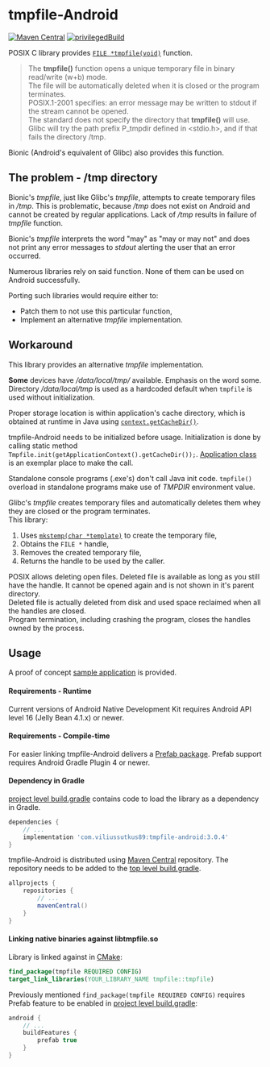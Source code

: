 # tmpfile-Android

[![Maven Central](https://img.shields.io/maven-central/v/com.viliussutkus89/tmpfile-android.svg?label=Maven%20Central)](https://search.maven.org/search?q=g:com.viliussutkus89%20AND%20a:tmpfile-android)
[![privilegedBuild](https://github.com/ViliusSutkus89/tmpfile-Android/actions/workflows/privilegedBuild.yml/badge.svg)](https://github.com/ViliusSutkus89/tmpfile-Android/actions/workflows/privilegedBuild.yml)

POSIX C library provides [`FILE *tmpfile(void)`](https://linux.die.net/man/3/tmpfile) function.
> The **tmpfile()** function opens a unique temporary file in binary read/write (w+b) mode.  
> The file will be automatically deleted when it is closed or the program terminates.  
> POSIX.1-2001 specifies: an error message may be written to stdout if the stream cannot be opened.  
> The standard does not specify the directory that **tmpfile()** will use.  
> Glibc will try the path prefix P_tmpdir defined in <stdio.h>, and if that fails the directory /tmp.

Bionic (Android's equivalent of Glibc) also provides this function.

## The problem - /tmp directory

Bionic's *tmpfile*, just like Glibc's *tmpfile*, attempts to create temporary files in */tmp*.
This is problematic, because */tmp* does not exist on Android and cannot be created by regular applications.
Lack of */tmp* results in failure of *tmpfile* function.

Bionic's *tmpfile* interprets the word "may" as "may or may not" and does not print any error messages to *stdout* alerting the user that an error occurred.

Numerous libraries rely on said function. None of them can be used on Android successfully.

Porting such libraries would require either to:
* Patch them to not use this particular function,
* Implement an alternative *tmpfile* implementation.

## Workaround

This library provides an alternative *tmpfile* implementation.

**Some** devices have */data/local/tmp/* available. Emphasis on the word some.  
Directory */data/local/tmp* is used as a hardcoded default when `tmpfile` is used without initialization.

Proper storage location is within application's cache directory, which is obtained at runtime in Java using
[`context.getCacheDir()`](https://developer.android.com/reference/android/content/Context.html#getCacheDir()).

tmpfile-Android needs to be initialized before usage. Initialization is done by calling static method `Tmpfile.init(getApplicationContext().getCacheDir());`.
[Application class](/sampleapp/app/src/main/java/com/viliussutkus89/android/tmpfile/sampleapp/MyApplication.java) is an exemplar place to make the call.

Standalone console programs (.exe's) don't call Java init code. `tmpfile()` overload in standalone programs make use of *TMPDIR* environment value.

Glibc's *tmpfile* creates temporary files and automatically deletes them whey they are closed or the program terminates.  
This library:
1) Uses [```mkstemp(char *template)```](https://linux.die.net/man/3/mkstemp) to create the temporary file,
2) Obtains the ```FILE *``` handle,
3) Removes the created temporary file,
4) Returns the handle to be used by the caller.

POSIX allows deleting open files.
Deleted file is available as long as you still have the handle.
It cannot be opened again and is not shown in it's parent directory.  
Deleted file is actually deleted from disk and used space reclaimed when all the handles are closed.  
Program termination, including crashing the program, closes the handles owned by the process.

## Usage

A proof of concept [sample application](sampleapp) is provided.

#### Requirements - Runtime
Current versions of Android Native Development Kit requires Android API level 16 (Jelly Bean 4.1.x) or newer.

#### Requirements - Compile-time
For easier linking tmpfile-Android delivers a [Prefab package](https://developer.android.com/studio/build/native-dependencies).
Prefab support requires Android Gradle Plugin 4 or newer.

#### Dependency in Gradle
[project level build.gradle](sampleapp/app/build.gradle) contains code to load the library as a dependency in Gradle.
```gradle
dependencies {
    // ...
    implementation 'com.viliussutkus89:tmpfile-android:3.0.4'
}
```

tmpfile-Android is distributed using [Maven Central](https://search.maven.org/artifact/com.viliussutkus89/tmpfile-android) repository.
The repository needs to be added to the [top level build.gradle](sampleapp/build.gradle).
```gradle
allprojects {
    repositories {
        // ...
        mavenCentral()
    }
}
```

#### Linking native binaries against libtmpfile.so

Library is linked against in [CMake](sampleapp/app/src/main/cpp/CMakeLists.txt):
```CMake
find_package(tmpfile REQUIRED CONFIG)
target_link_libraries(YOUR_LIBRARY_NAME tmpfile::tmpfile)
```

Previously mentioned `find_package(tmpfile REQUIRED CONFIG)` requires Prefab feature to be enabled in [project level build.gradle](sampleapp/app/build.gradle):
```groovy
android {
    // ...
    buildFeatures {
        prefab true
    }
}
```
